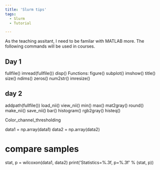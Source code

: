 ```yaml
---
title: 'Slurm tips'
tags:
  - Slurm
  - Tutorial

---
```


As the teaching assitant, I need to be familar with MATLAB more. The following commands will be used in courses.

## Day 1
fullfile()
imread(fullfile())
disp()
Functions:
figure()
subplot()
imshow()
title()
size()
ndims()
zeros()
num2str()
imresize()

## day 2
addpath(fullfile())
load_nii()
view_nii()
min()
max()
mat2gray()
round()
make_nii()
save_nii()
bar()
histogram()
rgb2gray()
histeq()

Color_channel_thresholding

data1 = np.array(data1)
data2 = np.array(data2)
# compare samples
stat, p = wilcoxon(data1, data2)
print('Statistics=%.3f, p=%.3f' % (stat, p))



